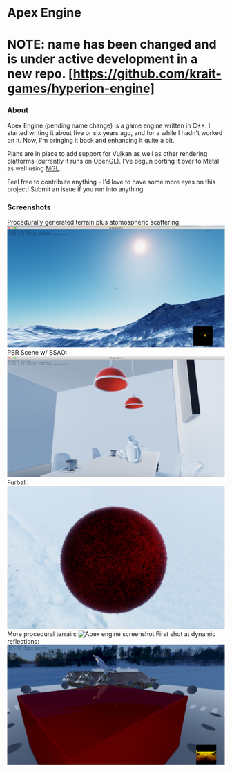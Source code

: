 # Apex Engine

# NOTE: name has been changed and is under active development in a new repo. [https://github.com/krait-games/hyperion-engine]

### About

Apex Engine (pending name change) is a game engine written in C++. I started writing it about five or six years ago, and for a while I hadn't worked on it. Now, I'm bringing it back and enhancing it quite a bit.

Plans are in place to add support for Vulkan as well as other rendering platforms (currently it runs on OpenGL). I've begun porting it over to Metal as well using [MGL](https://github.com/openglonmetal/MGL).

Feel free to contribute anything - I'd love to have some more eyes on this project! Submit an issue if you run into anything

### Screenshots

Procedurally generated terrain plus atomospheric scattering:
![Apex engine screenshot](/screenshot5.png)
PBR Scene w/ SSAO:
![Apex engine screenshot](/screenshot1.png)
Furball:
![Apex engine screenshot](/screenshot6.png)
More procedural terrain:
![Apex engine screenshot](/screenshot2.png)
First shot at dynamic reflections:
![Apex engine screenshot](/screenshot4.png)
